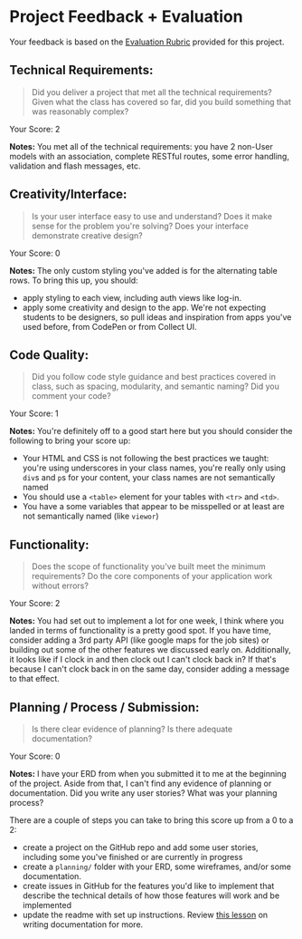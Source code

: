 # Project Feedback + Evaluation

Your feedback is based on the [Evaluation Rubric](https://git.generalassemb.ly/ga-wdi-exercises/project2/blob/master/evaluation.md) provided for this project.

## Technical Requirements:

> Did you deliver a project that met all the technical requirements? Given what the class has covered so far, did you build something that was reasonably complex?

Your Score: 2

**Notes:**
You met all of the technical requirements: you have 2 non-User models with an association, complete RESTful routes, some error handling, validation and flash messages, etc.

## Creativity/Interface:

> Is your user interface easy to use and understand? Does it make sense for the problem you're solving? Does your interface demonstrate creative design?

Your Score: 0

**Notes:**
The only custom styling you've added is for the alternating table rows. To bring this up, you should:

* apply styling to each view, including auth views like log-in.
* apply some creativity and design to the app. We're not expecting students to be designers, so pull ideas and inspiration from apps you've used before, from CodePen or from Collect UI.

## Code Quality:

> Did you follow code style guidance and best practices covered in class, such as spacing, modularity, and semantic naming? Did you comment your code?

Your Score: 1

**Notes:**
You're definitely off to a good start here but you should consider the following to bring your score up:

* Your HTML and CSS is not following the best practices we taught: you're using underscores in your class names, you're really only using `div`s and `p`s for your content, your class names are not semantically named
* You should use a `<table>` element for your tables with `<tr>` and `<td>`.
* You have a some variables that appear to be misspelled or at least are not semantically named (like `viewor`)


## Functionality:

> Does the scope of functionality you've built meet the minimum requirements? Do the core components of your application work without errors?

Your Score: 2

**Notes:**
You had set out to implement a lot for one week, I think where you landed in terms of functionality is a pretty good spot. If you have time, consider adding a 3rd party API (like google maps for the job sites) or building out some of the other features we discussed early on. Additionally, it looks like if I clock in and then clock out I can't clock back in? If that's because I can't clock back in on the same day, consider adding a message to that effect.

## Planning / Process / Submission:

> Is there clear evidence of planning? Is there adequate documentation?

Your Score: 0

**Notes:**
I have your ERD from when you submitted it to me at the beginning of the project. Aside from that, I can't find any evidence of planning or documentation. Did you write any user stories? What was your planning process?

There are a couple of steps you can take to bring this score up from a 0 to a 2:
* create a project on the GitHub repo and add some user stories, including some you've finished or are currently in progress
* create a `planning/` folder with your ERD, some wireframes, and/or some documentation.
* create issues in GitHub for the features you'd like to implement that describe the technical details of how those features will work and be implemented
* update the readme with set up instructions. Review [this lesson](https://git.generalassemb.ly/ga-wdi-lessons/documentation-markdown) on writing documentation for more.


